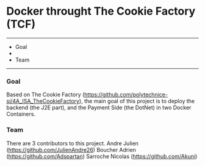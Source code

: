 # Docker throught The Cookie Factory (TCF)
---------------

* Goal
* 
* Team

---------------

### Goal

Based on The Cookie Factory (https://github.com/polytechnice-si/4A_ISA_TheCookieFactory), the main goal of this project is to deploy the backend (the J2E part), and the Payment Side (the DotNet) in two Docker Containers.

###


### Team
 There are 3 contributors to this project. 
Andre Julien (https://github.com/JulienAndre26)
Boucher Adrien (https://github.com/Adspartan)
Sarroche Nicolas (https://github.com/Akuni)



